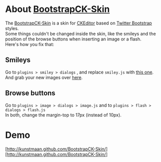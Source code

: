 # About [BootstrapCK-Skin][BootstrapCK-Skin]

The [BootstrapCK-Skin][BootstrapCK-Skin] is a skin for [CKEditor][CKEditor] based on [Twitter Bootstrap][Twitter Bootstrap] styles.<br />
Some things couldn't be changed inside the skin, like the smileys and the position of the browse buttons when inserting an image or a flash.<br />
Here's how you fix that:

## Smileys

Go to <code>plugins > smiley > dialogs</code> , and replace <code>smiley.js</code> with [this one][this one].<br />
And grab your new images over [here][here].

## Browse buttons

Go to <code>plugins > image > dialogs > image.js</code> and to <code>plugins > flash > dialogs > flash.js</code><br />
In both, change the margin-top to 17px (instead of 10px).

# Demo
[http://kunstmaan.github.com/BootstrapCK-Skin/][http://kunstmaan.github.com/BootstrapCK-Skin/]

[BootstrapCK-Skin]: https://github.com/Kunstmaan/BootstrapCK-Skin "BootstrapCK-Skin"
[CKEditor]: http://ckeditor.com/ "CKEditor"
[Twitter Bootstrap]: http://twitter.github.com/bootstrap/ "Twitter Bootstrap"
[this one]: http://kunstmaan.github.com/BootstrapCK-Skin/smiley.js "smiley.js"
[here]: http://kunstmaan.github.com/BootstrapCK-Skin/smileys.zip "smileys.zip"
[http://kunstmaan.github.com/BootstrapCK-Skin/]: http://kunstmaan.github.com/BootstrapCK-Skin/ "Demo"
[kunstmaan]: http://www.kunstmaan.be "Kunstmaan"